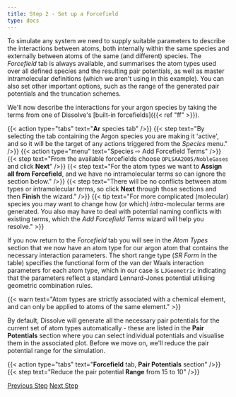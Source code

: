 ```yaml
---
title: Step 2 - Set up a Forcefield
type: docs
---
```


To simulate any system we need to supply suitable parameters to describe the interactions between atoms, both internally within the same species and externally between atoms of the same (and different) species. The _Forcefield_ tab is always available, and summarises the atom types used over all defined species and the resulting pair potentials, as well as master intramolecular definitions (which we aren't using in this example). You can also set other important options, such as the range of the generated pair potentials and the truncation schemes.

We'll now describe the interactions for your argon species by taking the terms from one of Dissolve's [built-in forcefields]({{< ref "ff" >}}).

{{< action type="tabs" text="**Ar** species tab" />}}
{{< step text="By selecting the tab containing the Argon species you are making it 'active', and so it will be the target of any actions triggered from the _Species_ menu." />}}
{{< action type="menu" text="Species &#8680; Add Forcefield Terms" />}}
{{< step text="From the available forcefields choose `OPLSAA2005/NobleGases` and click **Next**" />}}
{{< step text="For the atom types we want to **Assign all from Forcefield**, and we have no intramolecular terms so can ignore the section below." />}}
{{< step text="There will be no conflicts between atom types or intramolecular terms, so click **Next** through those sections and then **Finish** the wizard." />}}
{{< tip text="For more complicated (molecular) species you may want to change how (or which) _intra_-molecular terms are generated. You also may have to deal with potential naming conflicts with existing terms, which the _Add Forcefield Terms_ wizard will help you resolve." >}}

If you now return to the _Forcefield_ tab you will see in the _Atom Types_ section that we now have an atom type for our argon atom that contains the necessary interaction parameters. The short range type (_SR Form_ in the table) specifies the functional form of the van der Waals interaction parameters for each atom type, which in our case is `LJGeometric` indicating that the parameters reflect a standard Lennard-Jones potential utilising geometric combination rules.

{{< warn text="Atom types are strictly associated with a chemical element, and can only be applied to atoms of the same element." >}}

By default, Dissolve will generate all the necessary pair potentials for the current set of atom types automatically - these are listed in the **Pair Potentials** section where you can select individual potentials and visualise them in the associated plot. Before we move on, we'll reduce the pair potential range for the simulation.

{{< action type="tabs" text="**Forcefield** tab, **Pair Potentials** section" />}}
{{< step text="Reduce the pair potential **Range** from 15 to 10" />}}

<a class="btn left" href="../step1/">Previous Step</a>
<a class="btn right" href="../step3/">Next Step</a>
